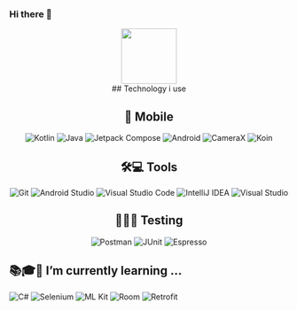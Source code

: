 ### Hi there 👋

<div id="header" align="center">
  <img src="https://media2.giphy.com/media/v1.Y2lkPTc5MGI3NjExdXVnNXFxZ2IwMmpxeHA1M2gwZDUycGNsc2RkeHEzNWlqYWR4aXlvciZlcD12MV9pbnRlcm5hbF9naWZfYnlfaWQmY3Q9cw/5XMAnQRqzeprZF6GnW/giphy.gif" width="100"/>
</div>

<div id="technologies" align="center">
## Technology i use

## 📱 Mobile 
![Kotlin](https://img.shields.io/badge/kotlin-%237F52FF.svg?style=for-the-badge&logo=kotlin&logoColor=white)
![Java](https://img.shields.io/badge/java-%23ED8B00.svg?style=for-the-badge&logo=openjdk&logoColor=white)
![Jetpack Compose](https://img.shields.io/badge/Jetpack%20Compose-%2300C7B7.svg?style=for-the-badge&logo=jetpack-compose&logoColor=white)
![Android](https://img.shields.io/badge/Android-3DDC84.svg?style=for-the-badge&logo=android&logoColor=white)
![CameraX](https://img.shields.io/badge/CameraX-%23FF4081.svg?style=for-the-badge&logo=android&logoColor=white)
![Koin](https://img.shields.io/badge/Koin-%23007F8F.svg?style=for-the-badge&logo=kotlin&logoColor=white)



## 🛠💻 Tools
![Git](https://img.shields.io/badge/Git-F05032?style=for-the-badge&logo=git&logoColor=white)
![Android Studio](https://img.shields.io/badge/Android%20Studio-3DDC84.svg?style=for-the-badge&logo=android-studio&logoColor=white)
![Visual Studio Code](https://img.shields.io/badge/Visual_Studio_Code-0078D4?style=for-the-badge&logo=visual%20studio%20code&logoColor=white)
![IntelliJ IDEA](https://img.shields.io/badge/IntelliJIDEA-000000.svg?style=for-the-badge&logo=intellij-idea&logoColor=white)
![Visual Studio](https://img.shields.io/badge/Visual%20Studio-%235C2D91.svg?style=for-the-badge&logo=visualstudio&logoColor=white)


## 🧪📝✅ Testing
![Postman](https://img.shields.io/badge/Postman-%23FF6C37.svg?style=for-the-badge&logo=postman&logoColor=white)
![JUnit](https://img.shields.io/badge/JUnit-25A162.svg?style=for-the-badge&logo=junit5&logoColor=white)
![Espresso](https://img.shields.io/badge/Espresso-%233DDC84.svg?style=for-the-badge&logo=android&logoColor=white)
</div>

## 📚🎓🌱 I’m currently learning ...
![C#](https://img.shields.io/badge/C%23-%23239120.svg?style=for-the-badge&logo=csharp&logoColor=white)
![Selenium](https://img.shields.io/badge/-selenium-%43B02A?style=for-the-badge&logo=selenium&logoColor=white)
![ML Kit](https://img.shields.io/badge/ML%20Kit-%230075C5.svg?style=for-the-badge&logo=google&logoColor=white)
![Room](https://img.shields.io/badge/Room-%23EA6C00.svg?style=for-the-badge&logo=android&logoColor=white)
![Retrofit](https://img.shields.io/badge/Retrofit-%23076CC6.svg?style=for-the-badge&logo=android&logoColor=white)

<!--
**TaloHomes404/TaloHomes404** is a ✨ _special_ ✨ repository because its `README.md` (this file) appears on your GitHub profile.

Here are some ideas to get you started:

- 🔭 I’m currently working on ...
- 🌱 I’m currently learning ...
- 👯 I’m looking to collaborate on ...
- 🤔 I’m looking for help with ...
- 💬 Ask me about ...
- 📫 How to reach me: ...
- 😄 Pronouns: ...
- ⚡ Fun fact: ...
-->
